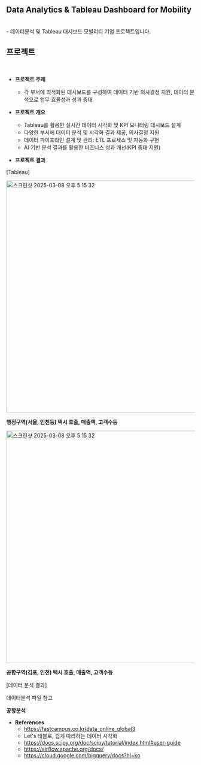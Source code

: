 ## Data Analytics & Tableau Dashboard for Mobility

<br>
- 데이터분석 및 Tableau 대시보드 모빌리티 기업 프로젝트입니다. 


## 프로젝트
<br>

- **프로젝트 주제**
  - 각 부서에 최적화된 대시보드를 구성하여 데이터 기반 의사결정 지원, 데이터 분석으로 업무 효율성과 성과 증대


- **프로젝트 개요**
  -	Tableau를 활용한 실시간 데이터 시각화 및 KPI 모니터링 대시보드 설계
  -	다양한 부서에 데이터 분석 및 시각화 결과 제공, 의사결정 지원
  -	데이터 파이프라인 설계 및 관리: ETL 프로세스 및 자동화 구현
  -	AI 기반 분석 결과를 활용한 비즈니스 성과 개선(KPI 증대 지원)


- **프로젝트 결과**

[Tableau]

<img width="621" alt="스크린샷 2025-03-08 오후 5 15 32" src="https://github.com/user-attachments/assets/fbddce2a-902b-4af4-9555-26a67403b8ef" />

**행정구역(서울, 인천등) 택시 호출, 매출액, 고객수등**

<img width="621" alt="스크린샷 2025-03-08 오후 5 15 32" src="https://github.com/user-attachments/assets/b957bd05-581f-4468-9765-9e1cca0c2c89" />

**공항구역(김포, 인천) 택시 호출, 매출액, 고객수등**

[데이터 분석 결과]

데이터분석 파일 참고

**공항분석**

- **References**
  - https://fastcampus.co.kr/data_online_global3
  - Let's 태블로, 쉽게 따라하는 데이터 시각화
  - https://docs.scipy.org/doc/scipy/tutorial/index.html#user-guide
  - https://airflow.apache.org/docs/
  - https://cloud.google.com/bigquery/docs?hl=ko

     
<br><br>

